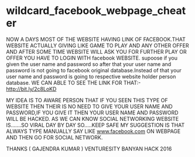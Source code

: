 # wildcard_facebook_webpage_cheater
NOW A DAYS MOST OF THE WEBSITE HAVING LINK OF FACEBOOK.THAT WEBSITE ACTUALLY GIVING LIKE GAME TO PLAY AND ANY OTHER OFFER AND AFTER SOME TIME 
WEBSITE WILL ASK YOU FOR FURTHER PLAY OR OFFER YOU HAVE TO LOGIN WITH facebook WEBSITE.
supoose if you given the user name and password so after that your user name and password is not going to facebook original database.Instead of 
that your user name and password is going to respective website holder person database.
WE CAN ABLE TO SEE THE LINK FOR THAT:-
http://bit.ly/2c8LoKD

MY IDEA IS TO AWARE PERSON THAT IF YOU SEEN THIS TYPE OF WEBSITE THEN THEIR IS NO NEED TO GIVE YOUR USER NAME AND PASSWORD,IF YOU GIVE IT THEN
YOUR USER NAME AND PASSWORD WILL BE HACKED.
AS WE CAN KNOW SOCIAL NETWORKING WEBSITE IS.......SO VIRAL DAY BY DAY SO.....KEEP SAFE 
MY SUGGESTION IS THAT ALWAYS TYPE MANUALLY SAY LIKE www.facebook.com ON WEBPAGE AND THEN GO FOR SOCIAL NETWORK.

THANKS 
( GAJENDRA KUMAR )
VENTURESITY BANYAN HACK 2016
